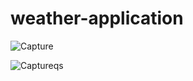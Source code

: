 # weather-application




![Capture](https://user-images.githubusercontent.com/89136646/131656697-2a8626a4-7725-4ad7-a9ea-5692e9f18045.PNG)


![Captureqs](https://user-images.githubusercontent.com/89136646/131656809-e6c6d1a6-1d1c-4631-8082-8428ad21d181.PNG)







